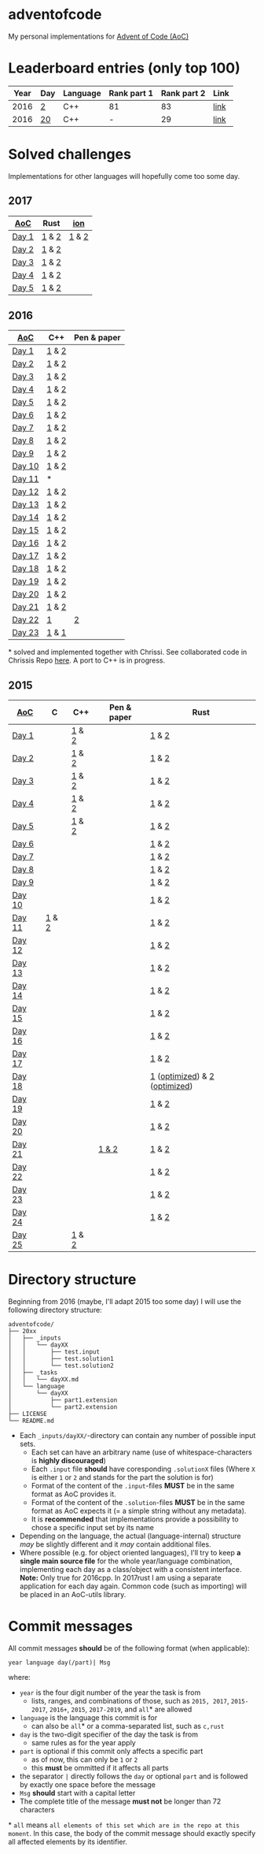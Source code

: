 
# adventofcode
My personal implementations for
[Advent of Code (AoC)](https://adventofcode.com/)

# Leaderboard entries (only top 100)
| Year | Day | Language | Rank part 1 | Rank part 2 | Link |
| ---- | --- | -------- | ----------- | ----------- | ---- |
| 2016 | [2](./2016/_tasks/day02.md) | C++ | 81 | 83 | [link](https://adventofcode.com/2016/leaderboard/day/2)
| 2016 | [20](./2016/_tasks/day20.md) | C++ | - | 29 | [link](https://adventofcode.com/2016/leaderboard/day/20)

# Solved challenges
Implementations for other languages will hopefully come too some day.

## 2017
| [AoC](https://adventofcode.com/2017) | Rust | [ion](https://github.com/redox-os/ion) |
|--------------------------------------|------|----------------------------------------|
|[Day 1](./2017/_tasks/day01.md)| [1](./2017/rust/day01/src/part1.rs) & [2](./2017/rust/day01/src/part2.rs) | [1](./2017/ion/day01/part1.ion) & [2](./2017/ion/day01/part2.ion)
|[Day 2](./2017/_tasks/day02.md)| [1](./2017/rust/day02/src/part1.rs) & [2](./2017/rust/day02/src/part2.rs) | |
|[Day 3](./2017/_tasks/day03.md)| [1](./2017/rust/day03/src/part1.rs) & [2](./2017/rust/day03/src/part2.rs) | |
|[Day 4](./2017/_tasks/day04.md)| [1](./2017/rust/day04/src/part1.rs) & [2](./2017/rust/day04/src/part2.rs) | |
|[Day 5](./2017/_tasks/day05.md)| [1](./2017/rust/day05/src/part1.rs) & [2](./2017/rust/day05/src/part2.rs) | |

## 2016
| [AoC](https://adventofcode.com/2016) | C++ | Pen & paper |
|--------------------------------------|-----|-------------|
|[Day 1](./2016/_tasks/day01.md)| [1](./2016/c++/day01/part1.cpp) & [2](./2016/c++/day01/part2.cpp) | |
|[Day 2](./2016/_tasks/day02.md)| [1](./2016/c++/day02/part1.cpp) & [2](./2016/c++/day02/part2.cpp) | |
|[Day 3](./2016/_tasks/day03.md)| [1](./2016/c++/day03/part1.cpp) & [2](./2016/c++/day03/part2.cpp) | |
|[Day 4](./2016/_tasks/day04.md)| [1](./2016/c++/day04/part1.cpp) & [2](./2016/c++/day04/part2.cpp) | |
|[Day 5](./2016/_tasks/day05.md)| [1](./2016/c++/day05/part1.cpp) & [2](./2016/c++/day05/part2.cpp) | |
|[Day 6](./2016/_tasks/day06.md)| [1](./2016/c++/day06/part1.cpp) & [2](./2016/c++/day06/part2.cpp) | |
|[Day 7](./2016/_tasks/day07.md)| [1](./2016/c++/day07/part1.cpp) & [2](./2016/c++/day07/part2.cpp) | |
|[Day 8](./2016/_tasks/day08.md)| [1](./2016/c++/day08/part1.cpp) & [2](./2016/c++/day08/part2.cpp) | |
|[Day 9](./2016/_tasks/day09.md)| [1](./2016/c++/day09/part1.cpp) & [2](./2016/c++/day09/part2.cpp) | |
|[Day 10](./2016/_tasks/day10.md)| [1](./2016/c++/day10/part1.cpp) & [2](./2016/c++/day10/part2.cpp) | |
|[Day 11](./2016/_tasks/day11.md)| * | |
|[Day 12](./2016/_tasks/day12.md)| [1](./2016/c++/day12/part1.cpp) & [2](./2016/c++/day12/part2.cpp) | |
|[Day 13](./2016/_tasks/day13.md)| [1](./2016/c++/day13/part1.cpp) & [2](./2016/c++/day13/part2.cpp) | |
|[Day 14](./2016/_tasks/day14.md)| [1](./2016/c++/day14/part1.cpp) & [2](./2016/c++/day14/part2.cpp) | |
|[Day 15](./2016/_tasks/day15.md)| [1](./2016/c++/day15/part1.cpp) & [2](./2016/c++/day15/part2.cpp) | |
|[Day 16](./2016/_tasks/day16.md)| [1](./2016/c++/day16/part1.cpp) & [2](./2016/c++/day16/part2.cpp) | |
|[Day 17](./2016/_tasks/day17.md)| [1](./2016/c++/day17/part1.cpp) & [2](./2016/c++/day17/part2.cpp) | |
|[Day 18](./2016/_tasks/day18.md)| [1](./2016/c++/day18/part1.cpp) & [2](./2016/c++/day18/part2.cpp) | |
|[Day 19](./2016/_tasks/day19.md)| [1](./2016/c++/day19/part1.cpp) & [2](./2016/c++/day19/part2.cpp) | |
|[Day 20](./2016/_tasks/day20.md)| [1](./2016/c++/day20/part1.cpp) & [2](./2016/c++/day20/part2.cpp) | |
|[Day 21](./2016/_tasks/day21.md)| [1](./2016/c++/day21/part1.cpp) & [2](./2016/c++/day21/part2.cpp) | |
|[Day 22](./2016/_tasks/day22.md)| [1](./2016/c++/day22/part1.cpp) | [2](./2016/pen-paper/day22/part2.md) |
|[Day 23](./2016/_tasks/day23.md)| [1](./2016/c++/day23/part1.cpp) & [1](./2016/c++/day23/part1.cpp) | |

\* solved and implemented together with Chrissi. See collaborated code in
Chrissis Repo
[here](https://gitlab.com/erdferkel2/AdventOfCode2016/blob/master/src/day11.c).
A port to C++ is in progress.

## 2015
| [AoC](https://adventofcode.com/2015) | C | C++ | Pen & paper | Rust |
|---|---|-----|-------------|------|
| [Day 1](./2015/tasks/01.md) | | [1](./2015/c++/day01/part1.cpp) & [2](./2015/c++/day01/part2.cpp) | | [1](./2015/rust/01/part1.rs) & [2](./2015/rust/01/part2.rs) |
| [Day 2](./2015/tasks/02.md) | | [1](./2015/c++/day02/part1.cpp) & [2](./2015/c++/day02/part2.cpp) | | [1](./2015/rust/02/part1.rs) & [2](./2015/rust/02/part2.rs) |
| [Day 3](./2015/tasks/03.md) | | [1](./2015/c++/day03/part1.cpp) & [2](./2015/c++/day03/part2.cpp) | | [1](./2015/rust/03/part1.rs) & [2](./2015/rust/03/part2.rs) |
| [Day 4](./2015/tasks/04.md) | | [1](./2015/c++/day04/part1.cpp) & [2](./2015/c++/day04/part2.cpp) | | [1](./2015/rust/04/src/part1.rs) & [2](./2015/rust/04/src/part2.rs) |
| [Day 5](./2015/tasks/05.md) | | [1](./2015/c++/day05/part1.cpp) & [2](./2015/c++/day05/part2.cpp) | | [1](./2015/rust/05/part1.rs) & [2](./2015/rust/05/part2.rs) |
| [Day 6](./2015/tasks/06.md) | |  | | [1](./2015/rust/06/part1.rs) & [2](./2015/rust/06/part2.rs) |
| [Day 7](./2015/tasks/07.md) | | | | [1](./2015/rust/07/part1.rs) & [2](./2015/rust/07/part2.rs) |
| [Day 8](./2015/tasks/08.md) | | | | [1](./2015/rust/08/part1.rs) & [2](./2015/rust/08/part2.rs) |
| [Day 9](./2015/tasks/09.md) | | | | [1](./2015/rust/09/part1.rs) & [2](./2015/rust/09/part2.rs) |
| [Day 10](./2015/tasks/10.md) | | | | [1](./2015/rust/10/part1.rs) & [2](./2015/rust/10/part2.rs) |
| [Day 11](./2015/tasks/11.md) | [1](./2015/C/11/part1.c) & [2](./2015/C/11/part2.c) | | | [1](./2015/rust/11/part1.rs) & [2](./2015/rust/11/part2.rs) |
| [Day 12](./2015/tasks/12.md) | | | | [1](./2015/rust/12/part1.rs) & [2](./2015/rust/12/part2.rs) |
| [Day 13](./2015/tasks/13.md) | | | | [1](./2015/rust/13/part1.rs) & [2](./2015/rust/13/part2.rs) |
| [Day 14](./2015/tasks/14.md) | | | | [1](./2015/rust/14/part1.rs) & [2](./2015/rust/14/part2.rs) |
| [Day 15](./2015/tasks/15.md) | | | | [1](./2015/rust/15/part1.rs) & [2](./2015/rust/15/part2.rs) |
| [Day 16](./2015/tasks/16.md) | | | | [1](./2015/rust/16/part1.rs) & [2](./2015/rust/16/part2.rs) |
| [Day 17](./2015/tasks/17.md) | | | | [1](./2015/rust/17/part1.rs) & [2](./2015/rust/17/part2.rs) |
| [Day 18](./2015/tasks/18.md) | | | | [1](./2015/rust/18/part1.rs) ([optimized](./2015/rust/18/part1_optimized.rs)) & [2](./2015/rust/18/part2.rs) ([optimized](./2015/rust/18/part1_optimized.rs)) |
| [Day 19](./2015/tasks/19.md) | | | | [1](./2015/rust/19/part1.rs) & [2](./2015/rust/19/part2.rs) |
| [Day 20](./2015/tasks/20.md) | | | | [1](./2015/rust/20/part1.rs) & [2](./2015/rust/20/part2.rs) |
| [Day 21](./2015/tasks/21.md) | | | [1 & 2](./2015/brain/21/comments.md) | [1](./2015/rust/21/part1.rs) & [2](./2015/rust/21/part2.rs) |
| [Day 22](./2015/tasks/22.md) | | | | [1](./2015/rust/22/part1.rs) & [2](./2015/rust/22/part2.rs) |
| [Day 23](./2015/tasks/23.md) | | | | [1](./2015/rust/23/part1.rs) & [2](./2015/rust/23/part2.rs) |
| [Day 24](./2015/tasks/24.md) | | | | [1](./2015/rust/24/src/part1.rs) & [2](./2015/rust/24/src/part2.rs) |
| [Day 25](./2015/tasks/25.md) | | [1](./2015/c++/day25/part1.cpp) & [2](./2015/c++/day25/part2.cpp) | | | |

# Directory structure
Beginning from 2016 (maybe, I'll adapt 2015 too some day) I will use the
following directory structure:
```
adventofcode/
├── 20xx
│   ├── _inputs
│   │   └── dayXX
│   │       ├── test.input
│   │       ├── test.solution1
│   │       └── test.solution2
│   ├── _tasks
│   │   └── dayXX.md
│   └── language
│       └── dayXX
│           ├── part1.extension
│           └── part2.extension
├── LICENSE
└── README.md
```

* Each `_inputs/dayXX/`-directory can contain any number of possible input sets.
    * Each set can have an arbitrary name (use of whitespace-characters is
      **highly discouraged**)
    * Each `.input` file **should** have coresponding `.solutionX` files (Where
      `X` is either `1` or `2` and stands for the part the solution is for)
    * Format of the content of the `.input`-files **MUST** be in the same format
    as AoC provides it.
    * Format of the content of the `.solution`-files **MUST** be in the same
    format as AoC expects it (= a simple string without any metadata).
    * It is **recommended** that implementations provide a possibility to chose
    a specific input set by its name
* Depending on the language, the actual (language-internal) structure *may* be
slightly different and it *may* contain additional files.
* Where possible (e.g. for object oriented languages), I'll try to keep
**a single main source file** for the whole year/language combination,
implementing each day as a class/object with a consistent interface.
**Note:** Only true for 2016cpp. In 2017rust I am using a separate application
for each day again. Common code (such as importing) will be placed in an
AoC-utils library.

# Commit messages
All commit messages **should** be of the following format (when applicable):

`year language day(/part)| Msg`

where:
* `year` is the four digit number of the year the task is from
    * lists, ranges, and combinations of those, such as `2015, 2017`,
    `2015-2017`, `2016+`, `2015`, `2017-2019`, and `all`* are allowed
* `language` is the language this commit is for
    * can also be `all`* or a comma-separated list, such as `c,rust`
* `day` is the two-digit specifier of the day the task is from
    * same rules as for the year apply
* `part` is optional if this commit only affects a specific part
    * as of now, this can only be `1` or `2`
    * this **must** be ommitted if it affects all parts
* the separator `|` directly follows the `day` or optional `part` and is
followed by exactly one space before the message
* `Msg` **should** start with a capital letter
* The complete title of the message **must not** be longer than 72 characters

\* `all` means `all elements of this set which are in the repo at this moment`.
In this case, the body of the commit message should exactly specify all affected
elements by its identifier.
